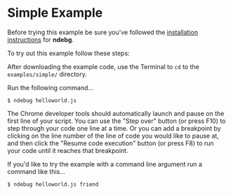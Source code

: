 # Simple Example

Before trying this example be sure you've followed the [installation instructions](https://github.com/Krxtopher/node-ndebug/blob/master/README.md) for **ndebg**.

To try out this example follow these steps:

After downloading the example code, use the Terminal to `cd` to the `examples/simple/` directory.

Run the following command...

    $ ndebug helloworld.js

The Chrome developer tools should automatically launch and pause on the first line of your script. You can use the "Step over" button (or press F10) to step through your code one line at a time. Or you can add a breakpoint by clicking on the line number of the line of code you would like to pause at, and then click the "Resume code execution" button (or press F8) to run your code until it reaches that breakpoint.

If you'd like to try the example with a command line argument run a command like this...

	$ ndebug helloworld.js friend